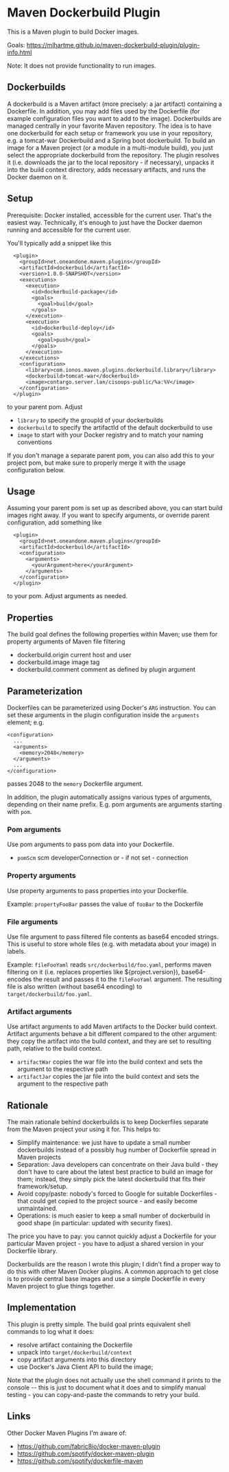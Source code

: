 # Maven Dockerbuild Plugin

This is a Maven plugin to build Docker images.

Goals: https://mlhartme.github.io/maven-dockerbuild-plugin/plugin-info.html

Note: It does not provide functionality to run images.

## Dockerbuilds

A dockerbuild is a Maven artifact (more precisely: a jar artifact) containing a Dockerfile. In addition, you may add files used by the Dockerfile
(for example configuration files you want to add to the image). Dockerbuilds are managed centrally in your favorite Maven repository. The idea is to
have one dockerbuild for each setup or framework you use in your repository, e.g. a tomcat-war Dockerbuild and a Spring boot dockerbuild.
To build an image for a Maven project (or a module in a multi-module build), you just select the appropriate dockerbuild from the repository.
The plugin resolves it (i.e. downloads the jar to the local repository - if necessary), unpacks it into the build context directory, adds
necessary artifacts, and runs the Docker daemon on it.

## Setup

Prerequisite: Docker installed, accessible for the current user.
That's the easiest way. Technically, it's enough to just have the Docker daemon running and accessible for the current user.

You'll typically add a snippet like this

      <plugin>
        <groupId>net.oneandone.maven.plugins</groupId>
        <artifactId>dockerbuild</artifactId>
        <version>1.0.0-SNAPSHOT</version>
        <executions>
          <execution>
            <id>dockerbuild-package</id>
            <goals>
              <goal>build</goal>
            </goals>
          </execution>
          <execution>
            <id>dockerbuild-deploy</id>
            <goals>
              <goal>push</goal>
            </goals>
          </execution>
        </executions>
        <configuration>
          <library>com.ionos.maven.plugins.dockerbuild.library</library>
          <dockerbuild>tomcat-war</dockerbuild>
          <image>contargo.server.lan/cisoops-public/%a:%V</image>
        </configuration>
      </plugin>

to your parent pom. Adjust
* `library` to specify the groupId of your dockerbuilds
* `dockerbuild` to specify the artifactId of the default dockerbuild to use
* `image` to start with your Docker registry and to match your naming conventions

If you don't manage a separate parent pom, you can also add this to your project pom, but make sure to properly merge
it with the usage configuration below.


## Usage

Assuming your parent pom is set up as described above, you can start build images right away. If you want to specify arguments,
or override parent configuration, add something like

      <plugin>
        <groupId>net.oneandone.maven.plugins</groupId>
        <artifactId>dockerbuild</artifactId>
        <configuration>
          <arguments>
            <yourArgument>here</yourArgument>
          </arguments>
        </configuration>
      </plugin>

to your pom. Adjust arguments as needed.

## Properties

The build goal defines the following properties within Maven; use them for property arguments of Maven file filtering

* dockerbuild.origin    current host and user
* dockerbuild.image     image tag
* dockerbuild.comment   comment as defined by plugin argument


## Parameterization

Dockerfiles can be parameterized using Docker's `ARG` instruction. You can set these arguments in the plugin configuration inside
the `arguments` element; e.g.

    <configuration>
      ...
      <arguments>
        <memory>2048</memory>
      </arguments>
      ...
    </configuration>

passes 2048 to the `memory` Dockerfile argument.

In addition, the plugin automatically assigns various types of arguments, depending on their name prefix. E.g. pom arguments are arguments
starting with `pom`.

### Pom arguments

Use pom arguments to pass pom data into your Dockerfile.

* `pomScm`  scm developerConnection or - if not set - connection


### Property arguments

Use property arguments to pass properties into your Dockerfile.

Example: `propertyFooBar` passes the value of `fooBar` to the Dockerfile

### File arguments

Use file argument to pass filtered file contents as base64 encoded strings. This is useful to store whole files (e.g. with metadata about
your image) in labels.

Example: `fileFooYaml` reads `src/dockerbuild/foo.yaml`, performs maven filtering on it (i.e. replaces properties like ${project.version}),
base64-encodes the result and passes it to the `fileFooYaml` argument. The resulting file is also written (without base64 encoding)
to `target/dockerbuild/foo.yaml`.


### Artifact arguments

Use artifact arguments to add Maven artifacts to the Docker build context. Artifact arguments behave a bit different compared to the other
argument: they copy the artifact into the build context, and they are set to resulting path, relative to the build context.

* `artifactWar` copies the war file into the build context and sets the argument to the respective path
* `artifactJar` copies the jar file into the build context and sets the argument to the respective path


## Rationale

The main rationale behind dockerbuilds is to keep Dockerfiles separate from the Maven project your using it for. This helps to:
* Simplify maintenance: we just have to update a small number dockerbuilds instead of a possibly hug number of Dockerfile spread in Maven projects
* Separation: Java developers can concentrate on their Java build - they don't have to care about the latest best practice to build an
  image for them; instead, they simply pick the latest dockerbuild that fits their framework/setup.
* Avoid copy/paste: nobody's forced to Google for suitable Dockerfiles - that could get copied to the project source - and easily become
  unmaintained.
* Operations: is much easier to keep a small number of dockerbuild in good shape (in particular: updated with security fixes).

The price you have to pay: you cannot quickly adjust a Dockerfile for your particular Maven project - you have to adjust a shared version
in your Dockerfile library.

Dockerbuilds are the reason I wrote this plugin; I didn't find a proper way to do this with other Maven Docker plugins. A common
approach to get close is to provide central base images and use a simple Dockerfile in every Maven project to glue things together.


## Implementation

This plugin is pretty simple. The build goal prints equivalent shell commands to log what it does:
* resolve artifact containing the Dockerfile
* unpack into `target/dockerbuild/context`
* copy artifact arguments into this directory
* use Docker's Java Client API to build the image;

Note that the plugin does not actually use the shell command it prints to the console -- this is just to document what it does and to simplify
manual testing - you can copy-and-paste the commands to retry your build.


## Links

Other Docker Maven Plugins I'm aware of:

* https://github.com/fabric8io/docker-maven-plugin
* https://github.com/spotify/docker-maven-plugin
* https://github.com/spotify/dockerfile-maven
